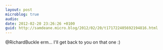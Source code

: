 ```yaml
---
layout: post
microblog: true
audio: 
date: 2012-02-20 23:26:26 +0100
guid: http://samdeane.micro.blog/2012/02/20/t171722405692194816.html
---
```

@RichardBuckle erm… I'll get back to you on that one :)
